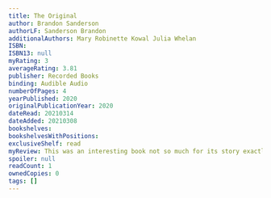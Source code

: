 ```yaml
---
title: The Original
author: Brandon Sanderson
authorLF: Sanderson Brandon
additionalAuthors: Mary Robinette Kowal Julia Whelan
ISBN: 
ISBN13: null
myRating: 3
averageRating: 3.81
publisher: Recorded Books
binding: Audible Audio
numberOfPages: 4
yearPublished: 2020
originalPublicationYear: 2020
dateRead: 20210314
dateAdded: 20210308
bookshelves: 
bookshelvesWithPositions: 
exclusiveShelf: read
myReview: This was an interesting book not so much for its story exactly but for the questions it put in my mind Had me wondering about identity and what exactly makes me me and all that I think it explores that pretty well Other than that I dont think the story was very engaging and maybe it was intentional but I felt like there was very little going on Maybe I would have loved to explore the world a little more to like it but I doubt it I just finished the cosmere books that are currently published so it was just nice to read a Brandon Sanderson book again thats probably the main reason why I picked it up
spoiler: null
readCount: 1
ownedCopies: 0
tags: []
---
```


